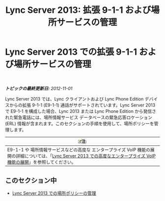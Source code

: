 ﻿---
title: 'Lync Server 2013: 拡張  9-1-1 および場所サービスの管理'
TOCTitle: 拡張  9-1-1 および場所サービスの管理
ms:assetid: 307c5aeb-9917-46a2-a95d-de30dea27beb
ms:mtpsurl: https://technet.microsoft.com/ja-jp/library/JJ688012(v=OCS.15)
ms:contentKeyID: 49886901
ms.date: 05/19/2016
mtps_version: v=OCS.15
ms.translationtype: HT
---

# Lync Server 2013 での拡張 9-1-1 および場所サービスの管理

 

_**トピックの最終更新日:** 2012-11-01_

Lync Server 2013 では、Lync クライアントおよび Lync Phone Edition デバイスからの拡張 9-1-1 (E9-1-1) 通話がサポートされています。Lync Server 2013 で E9-1-1 を構成した場合、Lync 2013 または Lync Phone Edition から発信された緊急電話には、場所情報サービス データベースの緊急応答ロケーション (ERL) 情報が含まれます。このセクションの手順を使用して、場所ポリシーを管理します。

<table>
<thead>
<tr class="header">
<th><img src="images/Gg412781.note(OCS.15).gif" title="note" alt="note" />注:</th>
</tr>
</thead>
<tbody>
<tr class="odd">
<td>E9-1-1 や 場所情報サービスなどの高度な エンタープライズ VoIP 機能の展開の詳細については、「<a href="lync-server-2013-deploying-advanced-enterprise-voice-features.md">Lync Server 2013 での高度なエンタープライズ VoIP 機能の展開</a>」を参照してください。</td>
</tr>
</tbody>
</table>


## このセクション中

  - [Lync Server 2013 での場所ポリシーの管理](lync-server-2013-managing-location-policy.md)

